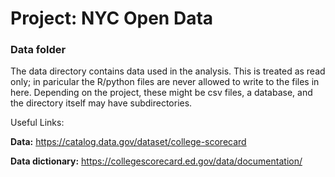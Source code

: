 # Project: NYC Open Data
### Data folder

The data directory contains data used in the analysis. This is treated as read only; in paricular the R/python files are never allowed to write to the files in here. Depending on the project, these might be csv files, a database, and the directory itself may have subdirectories.

Useful Links:

**Data:** https://catalog.data.gov/dataset/college-scorecard

**Data dictionary:** https://collegescorecard.ed.gov/data/documentation/